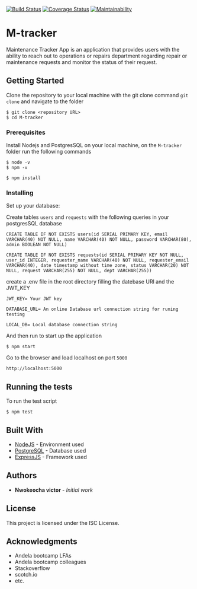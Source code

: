 [![Build Status](https://travis-ci.org/veeqtor/M-tracker.svg?branch=develop)](https://travis-ci.org/veeqtor/M-tracker) [![Coverage Status](https://coveralls.io/repos/github/veeqtor/M-tracker/badge.svg?branch=develop)](https://coveralls.io/github/veeqtor/M-tracker?branch=develop) [![Maintainability](https://api.codeclimate.com/v1/badges/ecbcabd190ca98ce3b31/maintainability)](https://codeclimate.com/github/veeqtor/M-tracker/maintainability) 

# M-tracker
Maintenance Tracker App is an application that provides users with the ability to reach out to operations or repairs department regarding repair or maintenance requests and monitor the status of their request.


## Getting Started

Clone the repository to your local machine with the git clone command `git clone` and navigate to the folder
````
$ git clone <repository URL>
$ cd M-tracker

````

### Prerequisites

Install Nodejs and PostgresSQL on your local machine, on the `M-tracker` folder run the following commands

```
$ node -v
$ npm -v

$ npm install
```

### Installing

Set up your database: 

Create tables `users` and `requests` with the following queries in your postgresSQL database


```
CREATE TABLE IF NOT EXISTS users(id SERIAL PRIMARY KEY, email VARCHAR(40) NOT NULL, name VARCHAR(40) NOT NULL, password VARCHAR(80), admin BOOLEAN NOT NULL)

CREATE TABLE IF NOT EXISTS requests(id SERIAL PRIMARY KEY NOT NULL, user_id INTEGER, requester_name VARCHAR(40) NOT NULL, requester_email VARCHAR(40), date timestamp without time zone, status VARCHAR(20) NOT NULL, request VARCHAR(255) NOT NULL, dept VARCHAR(255))
```

create a .env file in the root directory filling the datebase URl and the JWT_KEY
````
JWT_KEY= Your JWT key 

DATABASE_URL= An online Database url connection string for runing testing

LOCAL_DB= Local database connection string 
````

And then run to start up the application

```
$ npm start

```

Go to the browser and load localhost on port `5000` 

```
http://localhost:5000
```



## Running the tests

To run the test script

```
$ npm test
```

## Built With

* [NodeJS](http://nodejs.org) - Environment used
* [PostgreSQL](https://www.postgresql.org/) - Database used
* [ExpressJS](http://expressjs.com/) - Framework used

## Authors

* **Nwokeocha victor** - *Initial work*


## License

This project is licensed under the ISC License.

## Acknowledgments

* Andela bootcamp LFAs
* Andela bootcamp colleagues
* Stackoverflow
* scotch.io
* etc.

